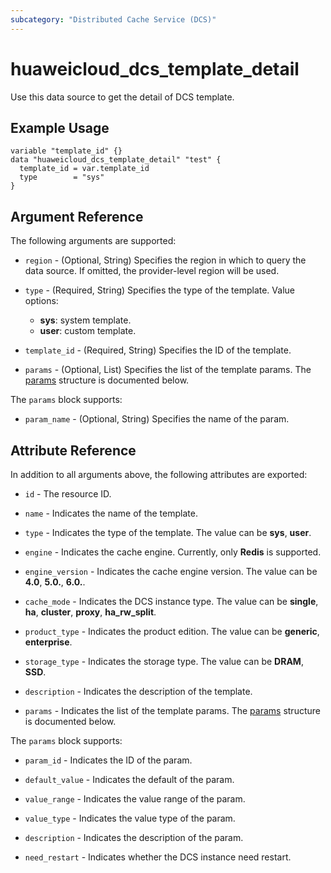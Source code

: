 ```yaml
---
subcategory: "Distributed Cache Service (DCS)"
---
```


# huaweicloud_dcs_template_detail

Use this data source to get the detail of DCS template.

## Example Usage

```hcl
variable "template_id" {}
data "huaweicloud_dcs_template_detail" "test" {
  template_id = var.template_id
  type        = "sys"
}
```

## Argument Reference

The following arguments are supported:

* `region` - (Optional, String) Specifies the region in which to query the data source.
  If omitted, the provider-level region will be used.

* `type` - (Required, String) Specifies the type of the template. Value options:
  + **sys**: system template.
  + **user**: custom template.

* `template_id` - (Required, String) Specifies the ID of the template.

* `params` - (Optional, List) Specifies the list of the template params.
The [params](#TemplateDetail_Param) structure is documented below.

<a name="TemplateDetail_Param"></a>
The `params` block supports:

* `param_name` - (Optional, String) Specifies the name of the param.

## Attribute Reference

In addition to all arguments above, the following attributes are exported:

* `id` - The resource ID.

* `name` - Indicates the name of the template.

* `type` - Indicates the type of the template. The value can be **sys**, **user**.

* `engine` - Indicates the cache engine. Currently, only **Redis** is supported.

* `engine_version` - Indicates the cache engine version. The value can be **4.0**, **5.0.**, **6.0.**.

* `cache_mode` - Indicates the DCS instance type. The value can be **single**, **ha**, **cluster**, **proxy**,
  **ha_rw_split**.

* `product_type` - Indicates the product edition. The value can be **generic**, **enterprise**.

* `storage_type` - Indicates the storage type. The value can be **DRAM**, **SSD**.

* `description` - Indicates the description of the template.

* `params` - Indicates the list of the template params.
  The [params](#TemplateDetail_Param) structure is documented below.

<a name="TemplateDetail_Param"></a>
The `params` block supports:

* `param_id` - Indicates the ID of the param.

* `default_value` - Indicates the default of the param.

* `value_range` - Indicates the value range of the param.

* `value_type` - Indicates the value type of the param.

* `description` - Indicates the description of the param.

* `need_restart` - Indicates whether the DCS instance need restart.
